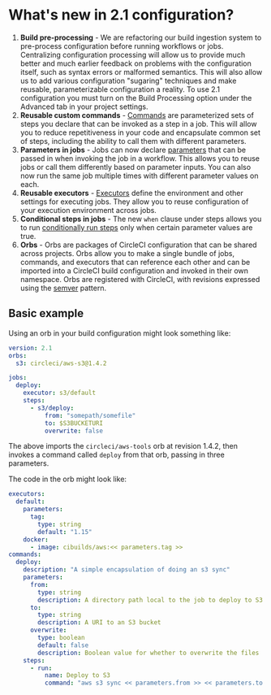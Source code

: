 # What's new in 2.1 configuration?

1. **Build pre-processing** - We are refactoring our build ingestion system to pre-process configuration before running workflows or jobs. Centralizing configuration processing will allow us to provide much better and much earlier feedback on problems with the configuration itself, such as syntax errors or malformed semantics. This will also allow us to add various configuration "sugaring" techniques and make reusable, parameterizable configuration a reality. To use 2.1 configuration you must turn on the Build Processing option under the Advanced tab in your project settings.
2. **Reusable custom commands** - [Commands](commands.md) are parameterized sets of steps you declare that can be invoked as a step in a job. This will allow you to reduce repetitiveness in your code and encapsulate common set of steps, including the ability to call them with different parameters.
3. **Parameters in jobs** - Jobs can now declare [parameters](parameters.md) that can be passed in when invoking the job in a workflow. This allows you to reuse jobs or call them differently based on parameter inputs. You can also now run the same job multiple times with different parameter values on each.
4. **Reusable executors** - [Executors](executors.md) define the environment and other settings for executing jobs. They allow you to reuse configuration of your execution environment across jobs.
5. **Conditional steps in jobs** - The new `when` clause under steps allows you to run [conditionally run steps](conditional-steps.md) only when certain parameter values are true.
6. **Orbs** - Orbs are packages of CircleCI configuration that can be shared across projects. Orbs allow you to make a single bundle of jobs, commands, and executors that can reference each other and can be imported into a CircleCI build configuration and invoked in their own namespace. Orbs are registered with CircleCI, with revisions expressed using the [semver](https://semver.org/) pattern.

## Basic example
Using an orb in your build configuration might look something like:

```yaml
version: 2.1
orbs:
  s3: circleci/aws-s3@1.4.2

jobs:
  deploy:
    executor: s3/default
    steps:
      - s3/deploy:
          from: "somepath/somefile"
          to: $S3BUCKETURI
          overwrite: false
```

The above imports the `circleci/aws-tools` orb at revision 1.4.2, then invokes a command called `deploy` from that orb, passing in three parameters.

The code in the orb might look like:

```yaml
executors:
  default:
    parameters:
      tag:
        type: string
        default: "1.15"
    docker:
      - image: cibuilds/aws:<< parameters.tag >>
commands:
  deploy:
    description: "A simple encapsulation of doing an s3 sync"
    parameters:
      from:
        type: string
        description: A directory path local to the job to deploy to S3
      to:
        type: string
        description: A URI to an S3 bucket
      overwrite:
        type: boolean
        default: false
        description: Boolean value for whether to overwrite the files
    steps:
      - run:
          name: Deploy to S3
          command: "aws s3 sync << parameters.from >> << parameters.to >><<# parameters.overwrite >> --delete<</ parameters.overwrite >>"
```
